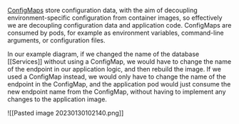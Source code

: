 [ConfigMaps](https://kubernetes.io/docs/concepts/configuration/configmap/) store configuration data, with the aim of decoupling environment-specific configuration from container images, so effectively we are decoupling configuration data and application code. ConfigMaps are consumed by pods, for example as environment variables, command-line arguments, or configuration files.

In our example diagram, if we changed the name of the database [[Services]] without using a ConfigMap, we would have to change the name of the endpoint in our application logic, and then rebuild the image. If we used a ConfigMap instead, we would only have to change the name of the endpoint in the ConfigMap, and the application pod would just consume the new endpoint name from the ConfigMap, without having to implement any changes to the application image.

![[Pasted image 20230130102140.png]]
